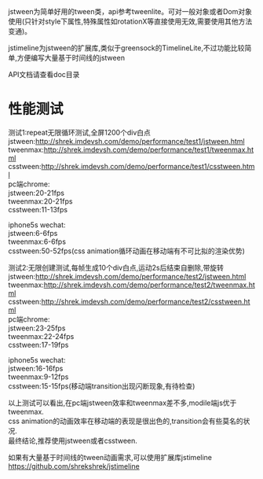jstween为简单好用的tween类，api参考tweenlite。可对一般对象或者Dom对象使用(只针对style下属性,特殊属性如rotationX等直接使用无效,需要使用其他方法变通)。

jstimeline为jstween的扩展库,类似于greensock的TimelineLite,不过功能比较简单,方便编写大量基于时间线的jstween

API文档请查看doc目录  



性能测试
============
测试1:repeat无限循环测试,全屏1200个div白点  
jstween:http://shrek.imdevsh.com/demo/performance/test1/jstween.html  
tweenmax:http://shrek.imdevsh.com/demo/performance/test1/tweenmax.html  
csstween:http://shrek.imdevsh.com/demo/performance/test1/csstween.html  
pc端chrome:  
jstween:20-21fps  
tweenmax:20-21fps  
csstween:11-13fps  

iphone5s wechat:  
jstween:6-6fps  
tweenmax:6-6fps  
csstween:50-52fps(css animation循环动画在移动端有不可比拟的渲染优势)  


测试2:无限创建测试,每帧生成10个div白点,运动2s后结束自删除,带旋转  
jstween:http://shrek.imdevsh.com/demo/performance/test2/jstween.html  
tweenmax:http://shrek.imdevsh.com/demo/performance/test2/tweenmax.html  
csstween:http://shrek.imdevsh.com/demo/performance/test2/csstween.html  
pc端chrome:  
jstween:23-25fps  
tweenmax:22-24fps  
csstween:17-19fps  

iphone5s wechat:  
jstween:16-16fps  
tweenmax:9-12fps  
csstween:15-15fps(移动端transition出现闪断现象,有待检查)  


以上测试可以看出,在pc端jstween效率和tweenmax差不多,modile端js优于tweenmax.  
css animation的动画效率在移动端的表现是很出色的,transition会有些莫名的状况.  
最终结论,推荐使用jstween或者csstween.  


如果有大量基于时间线的tween动画需求,可以使用扩展库jstimeline
https://github.com/shrekshrek/jstimeline



